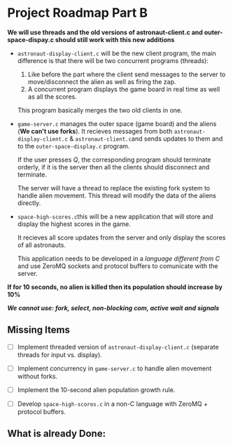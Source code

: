 # Project Roadmap Part B

**We will use threads and the old versions of astronaut-client.c and outer-space-dispay.c should still work with this new additions**

- `astronaut-display-client.c` will be the new client program, the main difference is that there will be two concurrent programs (threads):
    1. Like before the part where the client send messages to the server to move/disconnect the alien as well as firing the zap.
    2. A concurrent program displays the game board in real time as well as all the scores.

    This program basically merges the two old clients in one.

- `game-server.c` manages the outer space (game board) and the aliens (**We can't use forks**). It recieves messages from both `astronaut-display-client.c` & `astronaut-client.c`and sends updates to them and to the `outer-space-display.c` program.

    If the user presses *Q*, the corresponding program should terminate orderly, if it is the server then all the clients should disconnect and terminate.

    The server will have a thread to replace the existing fork system to handle alien movement. This thread will modify the data of the aliens directly. 

- `space-high-scores.c`this will be a new application that will store and display the highest scores in the game.

    It recieves all score updates from the server and only display the scores of all astronauts.

    This application needs to be developed in a *language different from C* and use ZeroMQ sockets and protocol buffers to comunicate with the server.

**If for 10 seconds, no alien is killed then its population should increase by 10%**


***We cannot use: fork, select, non-blocking com, active wait and signals***


## Missing Items

- [ ] Implement threaded version of `astronaut-display-client.c` (separate threads for input vs. display).  
- [ ] Implement concurrency in `game-server.c` to handle alien movement without forks.  
- [ ] Implement the 10-second alien population growth rule.  
- [ ] Develop `space-high-scores.c` in a non-C language with ZeroMQ + protocol buffers.  

 




## What is already Done:





